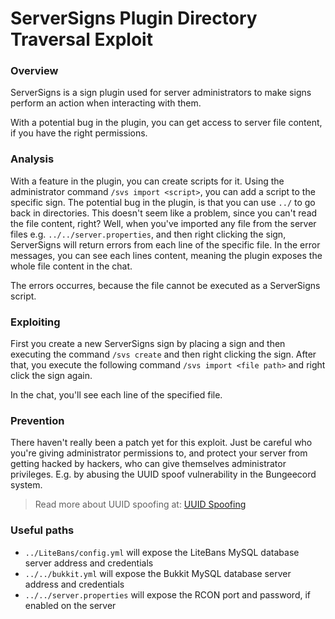 # ServerSigns Plugin Directory Traversal Exploit

### Overview
ServerSigns is a sign plugin used for server administrators to make signs perform an action when interacting with them.

With a potential bug in the plugin, you can get access to server file content, if you have the right permissions.

### Analysis
With a feature in the plugin, you can create scripts for it. Using the administrator command `/svs import <script>`, you can add a script to the specific sign. The potential bug in the plugin, is that you can use `../` to go back in directories. This doesn't seem like a problem, since you can't read the file content, right? Well, when you've imported any file from the server files e.g. `../../server.properties`, and then right clicking the sign, ServerSigns will return errors from each line of the specific file. In the error messages, you can see each lines content, meaning the plugin exposes the whole file content in the chat.

The errors occurres, because the file cannot be executed as a ServerSigns script.

### Exploiting
First you create a new ServerSigns sign by placing a sign and then executing the command `/svs create` and then right clicking the sign. After that, you execute the following command `/svs import <file path>` and right click the sign again.

In the chat, you'll see each line of the specified file.

### Prevention
There haven't really been a patch yet for this exploit. Just be careful who you're giving administrator permissions to, and protect your server from getting hacked by hackers, who can give themselves administrator privileges. E.g. by abusing the UUID spoof vulnerability in the Bungeecord system.
> Read more about UUID spoofing at: [UUID Spoofing](https://github.com/wodxgod/Griefing-Methods/tree/master/Exploitation/UUID%20Spoofing)

### Useful paths
- `../LiteBans/config.yml` will expose the LiteBans MySQL database server address and credentials
- `../../bukkit.yml` will expose the Bukkit MySQL database server address and credentials
- `../../server.properties` will expose the RCON port and password, if enabled on the server